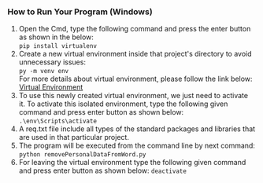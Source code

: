 ### How to Run Your Program (Windows)
1. Open the Cmd, type the following command and press the enter button as shown in the below:<br />
```pip install virtualenv```<br />
2. Create a new virtual environment inside that project's directory to avoid unnecessary issues:<br />
```py -m venv env```<br />
  For more details about virtual environment, please follow the link below:<br />
  <a href="https://packaging.python.org/en/latest/guides/installing-using-pip-and-virtual-environments/" target="_blank">Virtual Environment</a><br />
3. To use this newly created virtual environment, we just need to activate it. To activate this isolated environment, type the following given command and press enter button as shown below:<br />
```.\env\Scripts\activate```<br />
4. A req.txt file include all types of the standard packages and libraries that are used in that particular project.<br />
5. The program will be executed from the command line by next command:<br />
```python removePersonalDataFromWord.py```<br />
6. For leaving the virtual environment type the following given command and press enter button as shown below:
  ```deactivate```
